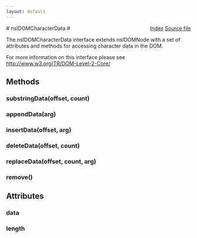 ```yaml
---
layout: default
---
```

<div class='links' style='float:right'><a href="../index.html">Index</a>
<a href="http://dxr.mozilla.org/mozilla-central/source/dom/interfaces/core/nsIDOMCharacterData.idl">Source file</a>
</div>
# nsIDOMCharacterData #
  
The nsIDOMCharacterData interface extends nsIDOMNode with a set of   
attributes and methods for accessing character data in the DOM.  
  
For more information on this interface please see   
http://www.w3.org/TR/DOM-Level-2-Core/  
  

## Methods ##

### substringData(offset, count) ###

### appendData(arg) ###

### insertData(offset, arg) ###

### deleteData(offset, count) ###

### replaceData(offset, count, arg) ###

### remove() ###

## Attributes ##

### data ###

### length ###
